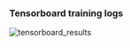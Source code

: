 
### Tensorboard training logs
![tensorboard_results](https://github.com/hazemessamm/multi-task-learning/hw1_starter_code/tensorboard_logs/tb_log.png)